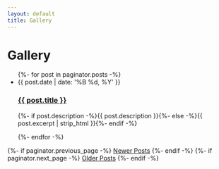 ```yaml
---
layout: default
title: Gallery
---
```


<div class="home" id="home">
  <h1 class="pageTitle">Gallery</h1>
  <ul class="posts noList">
    {%- for post in paginator.posts -%}
      <li>
        <span class="date">{{ post.date | date: '%B %d, %Y' }}</span>
        <h3><a class="post-link" href="{{ post.url | prepend: site.baseurl }}">{{ post.title }}</a></h3>
        <p>{%- if post.description -%}{{ post.description }}{%- else -%}{{ post.excerpt | strip_html }}{%- endif -%}</p>
      </li>
    {%- endfor -%}
  </ul>
  <!-- Pagination links -->
  <div class="pagination">
    {%- if paginator.previous_page -%}
      <a href="{{ paginator.previous_page_path | prepend: site.baseurl }}" class="previous button__outline">Newer Posts</a> 
    {%- endif -%}
    {%- if paginator.next_page -%}
      <a href="{{ paginator.next_page_path | prepend: site.baseurl }}" class="next button__outline">Older Posts</a>
    {%- endif -%}
  </div>
</div>

